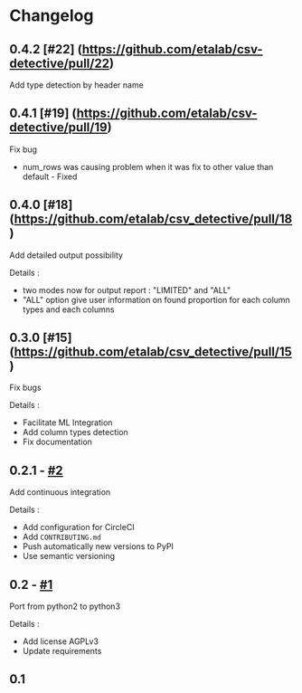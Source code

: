 # Changelog

## 0.4.2 [#22] (https://github.com/etalab/csv-detective/pull/22)

Add type detection by header name

## 0.4.1 [#19] (https://github.com/etalab/csv-detective/pull/19)

Fix bug
 * num_rows was causing problem when it was fix to other value than default - Fixed

## 0.4.0 [#18] (https://github.com/etalab/csv_detective/pull/18)

Add detailed output possibility

Details :
 * two modes now for output report : "LIMITED" and "ALL"
 * "ALL" option give user information on found proportion for each column types and each columns
 
## 0.3.0 [#15] (https://github.com/etalab/csv_detective/pull/15)

Fix bugs

Details :
 * Facilitate ML Integration
 * Add column types detection
 * Fix documentation

## 0.2.1 - [#2](https://github.com/etalab/csv_detective/pull/2)

Add continuous integration

Details :
 * Add configuration for CircleCI
 * Add `CONTRIBUTING.md`
 * Push automatically new versions to PyPI
 * Use semantic versioning

## 0.2 - [#1](https://github.com/etalab/csv_detective/pull/1)

Port from python2 to python3

Details :
 * Add license AGPLv3
 * Update requirements

## 0.1
